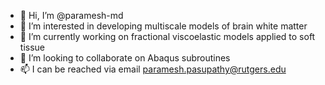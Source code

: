 - 👋 Hi, I’m @paramesh-md
- 👀 I’m interested in developing multiscale models of brain white matter
- 🌱 I’m currently working on fractional viscoelastic models applied to soft tissue
- 💞️ I’m looking to collaborate on Abaqus subroutines 
- 📫 I can be reached via email paramesh.pasupathy@rutgers.edu

<!---
paramesh-md/paramesh-md is a ✨ special ✨ repository because its `README.md` (this file) appears on your GitHub profile.
You can click the Preview link to take a look at your changes.
--->
